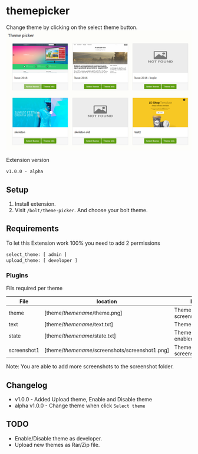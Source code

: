 # themepicker
 Change theme by clicking on the select theme button.
![Bolt screenshot](https://github.com/ricardo-evalue8/theme-picker/blob/master/assets/screenshot1.png?raw=true)

Extension version
```
v1.0.0 - alpha
```

## Setup

1. Install extension.
1. Visit `/bolt/theme-picker`. And choose your bolt theme.

## Requirements

To let this Extension work 100% you need to add 2 permissions
```
select_theme: [ admin ]
upload_theme: [ developer ]
```

### Plugins

Fils required per theme

| File | location | Info |
| ------ | ------ | ------ |
| theme | [theme/*themename*/theme.png] | Theme screenshot |
| text | [theme/*themename*/text.txt] | Theme info |
| state | [theme/*themename*/state.txt] | Theme enabled/disabled |
| screenshot1 | [theme/*themename*/screenshots/screenshot1.png] | Theme screenshots |

Note: You are able to add more screenshots to the screenshot folder.

## Changelog

* v1.0.0 - Added Upload theme, Enable and Disable theme 
* alpha v1.0.0 - Change theme when click `Select theme`

## TODO
* Enable/Disable theme as developer.
* Upload new themes as Rar/Zip file.
